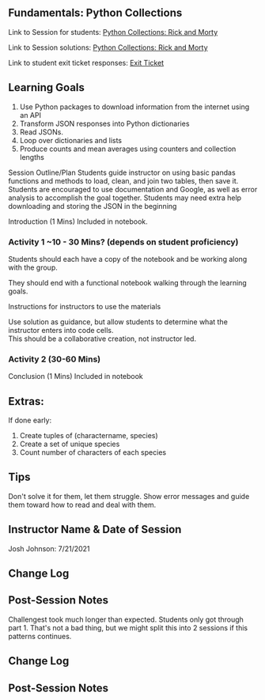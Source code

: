 ## Fundamentals: Python Collections

Link to Session for students: [Python Collections: Rick and Morty](https://github.com/learn-co-students/FLEX-fundamentals-students/blob/main/Python/Python_collections/student_python_collections_practice.ipynb)

Link to Session solutions: [Python Collections: Rick and Morty](https://github.com/flatiron-school/FLEX-fundamentals-instructors/blob/main/Python/Python_collections/solutions_python_collections_practice.ipynb)

Link to student exit ticket responses: [Exit Ticket](https://docs.google.com/forms/d/1q5DiWQPlEMlcxSzJeNnvuw0T2dj9FYfLoif6r4Yl3dM/edit?usp=sharing)

## Learning Goals
1. Use Python packages to download information from the internet using an API
2. Transform JSON responses into Python dictionaries
3. Read JSONs.
4. Loop over dictionaries and lists
5. Produce counts and mean averages using counters and collection lengths


Session Outline/Plan
Students guide instructor on using basic pandas functions and methods to load, clean, and join two tables, then save it.
Students are encouraged to use documentation and Google, as well as error analysis to accomplish the goal together.
Students may need extra help downloading and storing the JSON in the beginning

Introduction (1 Mins)
Included in notebook.

### Activity 1 ~10 - 30 Mins? (depends on student proficiency)

Students should each have a copy of the notebook and be working along with the group.  

They should end with a functional notebook walking through the learning goals.  

Instructions for instructors to use the materials

Use solution as guidance, but allow students to determine what the instructor enters into code cells.  
This should be a collaborative creation, not instructor led.


### Activity 2 (30-60 Mins)

Conclusion (1 Mins)
Included in notebook

## Extras: 
If done early:
1. Create tuples of (charactername, species)
2. Create a set of unique species
3. Count number of characters of each species

## Tips
Don't solve it for them, let them struggle.  Show error messages and guide them toward how to read and deal with them.

## Instructor Name & Date of Session

Josh Johnson: 7/21/2021

## Change Log

## Post-Session Notes

Challengest took much longer than expected.  Students only got through part 1.  That's not a bad thing, but we might split this into 2 sessions if this patterns continues.

## Change Log

## Post-Session Notes

